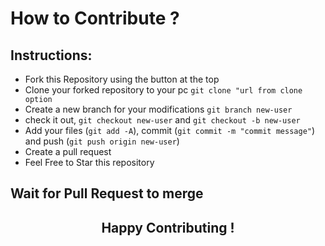 # How to Contribute ?

## Instructions:

- Fork this Repository using the button at the top
- Clone your forked repository to your pc `git clone "url from clone option`
- Create a new branch for your modifications  `git branch new-user` 
- check it out, `git checkout new-user` and `git checkout -b new-user`
- Add your files (`git add -A`), commit (`git commit -m "commit message"`) and push (`git push origin new-user`)
- Create a pull request
- Feel Free to Star this repository

## Wait for Pull Request to merge
<h2 align="center"> Happy Contributing ! </h2>
